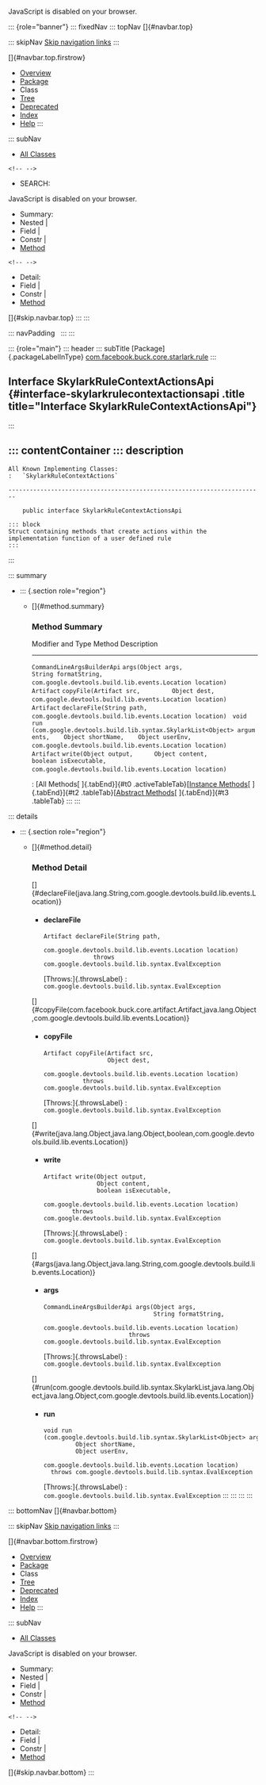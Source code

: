 <div>

JavaScript is disabled on your browser.

</div>

::: {role="banner"}
::: fixedNav
::: topNav
[]{#navbar.top}

::: skipNav
[Skip navigation links](#skip.navbar.top "Skip navigation links")
:::

[]{#navbar.top.firstrow}

-   [Overview](../../../../../../index.html)
-   [Package](package-summary.html)
-   Class
-   [Tree](package-tree.html)
-   [Deprecated](../../../../../../deprecated-list.html)
-   [Index](../../../../../../index-all.html)
-   [Help](../../../../../../help-doc.html)
:::

::: subNav
-   [All Classes](../../../../../../allclasses.html)

```{=html}
<!-- -->
```
-   SEARCH:

<div>

<div>

JavaScript is disabled on your browser.

</div>

</div>

<div>

-   Summary: 
-   Nested \| 
-   Field \| 
-   Constr \| 
-   [Method](#method.summary)

```{=html}
<!-- -->
```
-   Detail: 
-   Field \| 
-   Constr \| 
-   [Method](#method.detail)

</div>

[]{#skip.navbar.top}
:::
:::

::: navPadding
 
:::
:::

::: {role="main"}
::: header
::: subTitle
[Package]{.packageLabelInType} [com.facebook.buck.core.starlark.rule](package-summary.html)
:::

## Interface SkylarkRuleContextActionsApi {#interface-skylarkrulecontextactionsapi .title title="Interface SkylarkRuleContextActionsApi"}
:::

::: contentContainer
::: description
-   

    All Known Implementing Classes:
    :   `SkylarkRuleContextActions`

    ------------------------------------------------------------------------

        public interface SkylarkRuleContextActionsApi

    ::: block
    Struct containing methods that create actions within the
    implementation function of a user defined rule
    :::
:::

::: summary
-   ::: {.section role="region"}
    -   []{#method.summary}

        ### Method Summary

          Modifier and Type             Method                                                                                                                                                                         Description
          ----------------------------- ------------------------------------------------------------------------------------------------------------------------------------------------------------------------------ -------------
          `CommandLineArgsBuilderApi`   `args​(Object args,     String formatString,     com.google.devtools.build.lib.events.Location location)`                                                                        
          `Artifact`                    `copyFile​(Artifact src,         Object dest,         com.google.devtools.build.lib.events.Location location)`                                                                   
          `Artifact`                    `declareFile​(String path,            com.google.devtools.build.lib.events.Location location)`                                                                                   
          `void`                        `run​(com.google.devtools.build.lib.syntax.SkylarkList<Object> arguments,    Object shortName,    Object userEnv,    com.google.devtools.build.lib.events.Location location)`    
          `Artifact`                    `write​(Object output,      Object content,      boolean isExecutable,      com.google.devtools.build.lib.events.Location location)`                                             

          : [All Methods[ ]{.tabEnd}]{#t0 .activeTableTab}[[Instance
          Methods](javascript:show(2);)[ ]{.tabEnd}]{#t2
          .tableTab}[[Abstract
          Methods](javascript:show(4);)[ ]{.tabEnd}]{#t3 .tableTab}
    :::
:::

::: details
-   ::: {.section role="region"}
    -   []{#method.detail}

        ### Method Detail

        []{#declareFile(java.lang.String,com.google.devtools.build.lib.events.Location)}

        -   #### declareFile

            ``` methodSignature
            Artifact declareFile​(String path,
                                 com.google.devtools.build.lib.events.Location location)
                          throws com.google.devtools.build.lib.syntax.EvalException
            ```

            [Throws:]{.throwsLabel}
            :   `com.google.devtools.build.lib.syntax.EvalException`

        []{#copyFile(com.facebook.buck.core.artifact.Artifact,java.lang.Object,com.google.devtools.build.lib.events.Location)}

        -   #### copyFile

            ``` methodSignature
            Artifact copyFile​(Artifact src,
                              Object dest,
                              com.google.devtools.build.lib.events.Location location)
                       throws com.google.devtools.build.lib.syntax.EvalException
            ```

            [Throws:]{.throwsLabel}
            :   `com.google.devtools.build.lib.syntax.EvalException`

        []{#write(java.lang.Object,java.lang.Object,boolean,com.google.devtools.build.lib.events.Location)}

        -   #### write

            ``` methodSignature
            Artifact write​(Object output,
                           Object content,
                           boolean isExecutable,
                           com.google.devtools.build.lib.events.Location location)
                    throws com.google.devtools.build.lib.syntax.EvalException
            ```

            [Throws:]{.throwsLabel}
            :   `com.google.devtools.build.lib.syntax.EvalException`

        []{#args(java.lang.Object,java.lang.String,com.google.devtools.build.lib.events.Location)}

        -   #### args

            ``` methodSignature
            CommandLineArgsBuilderApi args​(Object args,
                                           String formatString,
                                           com.google.devtools.build.lib.events.Location location)
                                    throws com.google.devtools.build.lib.syntax.EvalException
            ```

            [Throws:]{.throwsLabel}
            :   `com.google.devtools.build.lib.syntax.EvalException`

        []{#run(com.google.devtools.build.lib.syntax.SkylarkList,java.lang.Object,java.lang.Object,com.google.devtools.build.lib.events.Location)}

        -   #### run

            ``` methodSignature
            void run​(com.google.devtools.build.lib.syntax.SkylarkList<Object> arguments,
                     Object shortName,
                     Object userEnv,
                     com.google.devtools.build.lib.events.Location location)
              throws com.google.devtools.build.lib.syntax.EvalException
            ```

            [Throws:]{.throwsLabel}
            :   `com.google.devtools.build.lib.syntax.EvalException`
    :::
:::
:::
:::

::: bottomNav
[]{#navbar.bottom}

::: skipNav
[Skip navigation links](#skip.navbar.bottom "Skip navigation links")
:::

[]{#navbar.bottom.firstrow}

-   [Overview](../../../../../../index.html)
-   [Package](package-summary.html)
-   Class
-   [Tree](package-tree.html)
-   [Deprecated](../../../../../../deprecated-list.html)
-   [Index](../../../../../../index-all.html)
-   [Help](../../../../../../help-doc.html)
:::

::: subNav
-   [All Classes](../../../../../../allclasses.html)

<div>

<div>

JavaScript is disabled on your browser.

</div>

</div>

<div>

-   Summary: 
-   Nested \| 
-   Field \| 
-   Constr \| 
-   [Method](#method.summary)

```{=html}
<!-- -->
```
-   Detail: 
-   Field \| 
-   Constr \| 
-   [Method](#method.detail)

</div>

[]{#skip.navbar.bottom}
:::
